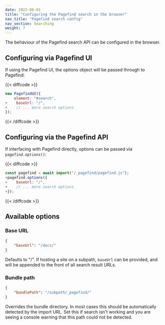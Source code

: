 ```yaml
---
date: 2022-06-01
title: "Configuring the Pagefind search in the browser"
nav_title: "Pagefind search config"
nav_section: Searching
weight: 7
---
```


The behaviour of the Pagefind search API can be configured in the browser.

## Configuring via Pagefind UI

If using the Pagefind UI, the options object will be passed through to Pagefind:

{{< diffcode >}}
```js
new PagefindUI({
    element: "#search",
+    baseUrl: "/",
+    // ... more search options
});
```
{{< /diffcode >}}

## Configuring via the Pagefind API

If interfacing with Pagefind directly, options can be passed via `pagefind.options()`:

{{< diffcode >}}
```js
const pagefind = await import("/_pagefind/pagefind.js");
+pagefind.options({
+    baseUrl: "/",
+    // ... more search options
+});
```
{{< /diffcode >}}

## Available options


### Base URL

```json
{
    "baseUrl": "/docs/"
}
```

Defaults to "/". If hosting a site on a subpath, `baseUrl` can be provided, and will be appended to the front of all search result URLs.

### Bundle path

```json
{
    "bundlePath": "/subpath/_pagefind/"
}
```

Overrides the bundle directory. In most cases this should be automatically detected by the import URL. Set this if search isn't working and you are seeing a console warning that this path could not be detected.
